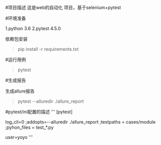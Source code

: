 #项目描述
这是web的自动化 项目，基于selenium+pytest


#环境准备


1.python 3.6
2.pytest  4.5.0

依赖包安装
> pip install -r requirements.txt

#运行用例

>pytest

#生成报告

生成allure报告

> pytest --alluredir ./allure_report

#pytest/ini配置的描述
'''
[pytest]

log_cli=0
;addopts=--alluredir ./allure_report
;testpaths = cases/module
;pyhon_files = test_*.py

user=yoyo
'''